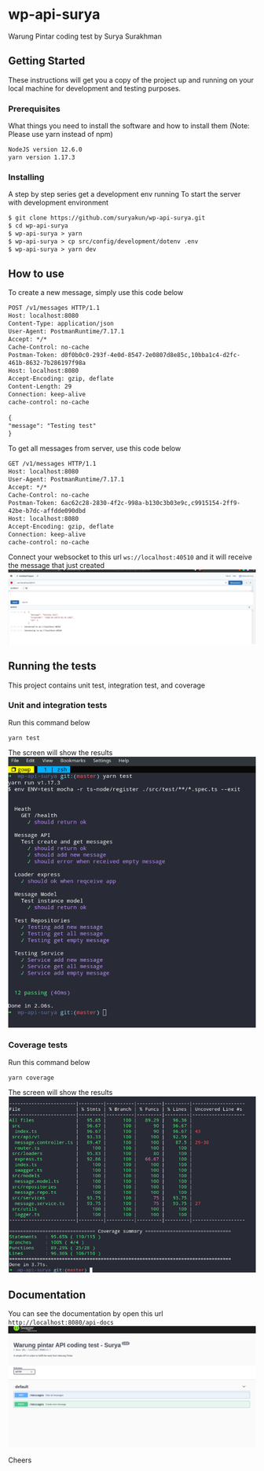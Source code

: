 # wp-api-surya
Warung Pintar coding test by Surya Surakhman

## Getting Started

These instructions will get you a copy of the project up and running on your local machine for development and testing purposes.

### Prerequisites

What things you need to install the software and how to install them
(Note: Please use yarn instead of npm)

```
NodeJS version 12.6.0
yarn version 1.17.3
```

### Installing

A step by step series get a development env running
To start the server with development environment

```
$ git clone https://github.com/suryakun/wp-api-surya.git
$ cd wp-api-surya
$ wp-api-surya > yarn
$ wp-api-surya > cp src/config/development/dotenv .env
$ wp-api-surya > yarn dev
```

## How to use
To create a new message, simply use this code below
```
POST /v1/messages HTTP/1.1
Host: localhost:8080
Content-Type: application/json
User-Agent: PostmanRuntime/7.17.1
Accept: */*
Cache-Control: no-cache
Postman-Token: d0f0b0c0-293f-4e0d-8547-2e0807d8e85c,10bba1c4-d2fc-461b-8632-7b286197f98a
Host: localhost:8080
Accept-Encoding: gzip, deflate
Content-Length: 29
Connection: keep-alive
cache-control: no-cache

{
"message": "Testing test"
}
```

To get all messages from server, use this code below
```
GET /v1/messages HTTP/1.1
Host: localhost:8080
User-Agent: PostmanRuntime/7.17.1
Accept: */*
Cache-Control: no-cache
Postman-Token: 6ac62c28-2830-4f2c-998a-b130c3b03e9c,c9915154-2ff9-42be-b7dc-affdde090dbd
Host: localhost:8080
Accept-Encoding: gzip, deflate
Connection: keep-alive
cache-control: no-cache
```

Connect your websocket to this url `ws://localhost:40510` and it will receive the message that just created
![alt text](https://github.com/suryakun/wp-api-surya/blob/master/blob/socket.png?raw=true)

## Running the tests

This project contains unit test, integration test, and coverage 
### Unit and integration tests

Run this command below

```
yarn test
```
The screen will show the results
![alt text](https://github.com/suryakun/wp-api-surya/blob/master/blob/test.png?raw=true)

### Coverage tests

Run this command below

```
yarn coverage
```
The screen will show the results
![alt text](https://github.com/suryakun/wp-api-surya/blob/master/blob/coverage.png?raw=true)


## Documentation

You can see the documentation by open this url `http://localhost:8080/api-docs`
![alt text](https://github.com/suryakun/wp-api-surya/blob/master/blob/swagger.png?raw=true)

Cheers
